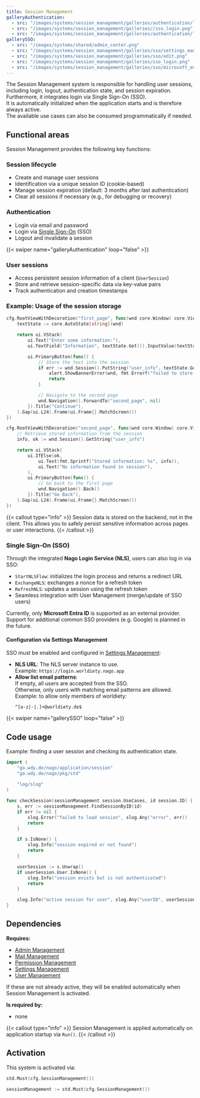 ```yaml
---
title: Session Management
galleryAuthentication:
  - src: "/images/systems/session_management/galleries/authentication/login.png"
  - src: "/images/systems/session_management/galleries//sso_login.png"
  - src: "/images/systems/session_management/galleries/authentication/logout.png"  
gallerySSO:
  - src: "/images/systems/shared/admin_center.png"
  - src: "/images/systems/session_management/galleries/sso/settings_management.png"
  - src: "/images/systems/session_management/galleries/sso/edit.png"
  - src: "/images/systems/session_management/galleries/sso_login.png"
  - src: "/images/systems/session_management/galleries/sso/microsoft_entra.png"
---
```


The Session Management system is responsible for handling user sessions, including login, logout, authentication state, and session expiration.
Furthermore, it integrates login via Single Sign-On (SSO).  
It is automatically initialized when the application starts and is therefore always active.  
The available use cases can also be consumed programmatically if needed.

## Functional areas
Session Management provides the following key functions:

### Session lifecycle
- Create and manage user sessions
- Identification via a unique session ID (cookie-based)
- Manage session expiration (default: 3 months after last authentication)
- Clear all sessions if necessary (e.g., for debugging or recovery)

### Authentication
- Login via email and password
- Login via [Single Sign-On](#single-sign-on-sso) (SSO)
- Logout and invalidate a session

{{< swiper name="galleryAuthentication" loop="false" >}}

### User sessions
- Access persistent session information of a client (`UserSession`)
- Store and retrieve session-specific data via key-value pairs
- Track authentication and creation timestamps

### Example: Usage of the session storage

```go
cfg.RootViewWithDecoration("first_page", func(wnd core.Window) core.View {
	textState := core.AutoState[string](wnd)

	return ui.VStack(
		ui.Text("Enter some information:"),
		ui.TextField("Information", textState.Get()).InputValue(textState),

		ui.PrimaryButton(func() {
			// Store the text into the session
			if err := wnd.Session().PutString("user_info", textState.Get()); err != nil {
				alert.ShowBannerError(wnd, fmt.Errorf("failed to store session value: %w", err))
				return
			}

			// Navigate to the second page
			wnd.Navigation().ForwardTo("second_page", nil)
		}).Title("Continue"),
	).Gap(ui.L24).Frame(ui.Frame{}.MatchScreen())
})
```

```go
cfg.RootViewWithDecoration("second_page", func(wnd core.Window) core.View {
    // Retrieve stored information from the session
	info, ok := wnd.Session().GetString("user_info")

	return ui.VStack(
		ui.IfElse(ok,
			ui.Text(fmt.Sprintf("Stored information: %s", info)),
			ui.Text("No information found in session"),
		),
		ui.PrimaryButton(func() {
			// Go back to the first page
			wnd.Navigation().Back()
		}).Title("Go Back"),
	).Gap(ui.L24).Frame(ui.Frame{}.MatchScreen())
})
```

{{< callout type="info" >}}
Session data is stored on the backend, not in the client.
This allows you to safely persist sensitive information across pages or user interactions.
{{< /callout >}}

### Single Sign-On (SSO)
Through the integrated **Nago Login Service (NLS)**, users can also log in via SSO:
- `StartNLSFlow`: initializes the login process and returns a redirect URL
- `ExchangeNLS`: exchanges a nonce for a refresh token
- `RefreshNLS`: updates a session using the refresh token
- Seamless integration with User Management (merge/update of SSO users)

Currently, only **Microsoft Entra ID** is supported as an external provider.  
Support for additional common SSO providers (e.g. Google) is planned in the future.

#### Configuration via Settings Management
SSO must be enabled and configured in [Settings Management](../settings_management/):
- **NLS URL**: The NLS server instance to use.  
  Example: `https://login.worldiety.nago.app`
- **Allow list email patterns**:  
  If empty, all users are accepted from the SSO.  
  Otherwise, only users with matching email patterns are allowed.  
  Example: to allow only members of worldiety:
  ```regex
  ^[a-z|-|.]+@worldiety.de$
  ```

{{< swiper name="gallerySSO" loop="false" >}}

## Code usage
Example: finding a user session and checking its authentication state.

```go
import (
	"go.wdy.de/nago/application/session"
	"go.wdy.de/nago/pkg/std"
	
	"log/slog"
)

func checkSession(sessionManagement session.UseCases, id session.ID) {
	s, err := sessionManagement.FindSessionByID(id)
	if err != nil {
		slog.Error("failed to load session", slog.Any("error", err))
		return
	}

	if s.IsNone() {
		slog.Info("session expired or not found")
		return
	}

	userSession := s.Unwrap()
	if userSession.User.IsNone() {
		slog.Info("session exists but is not authenticated")
		return
	}

	slog.Info("active session for user", slog.Any("userID", userSession.User))
}
```

## Dependencies
**Requires:**
- [Admin Management](../admin_management/)
- [Mail Management](../mail_management/)
- [Permission Management](../permission_management/)
- [Settings Management](../settings_management/)
- [User Management](../user_management/)

If these are not already active, they will be enabled automatically when Session Management is activated.

**Is required by:**
- none

{{< callout type="info" >}}
Session Management is applied automatically on application startup via `Run()`.
{{< /callout >}}

## Activation
This system is activated via:
```go
std.Must(cfg.SessionManagement())
```

```go
sessionManagement := std.Must(cfg.SessionManagement())
```